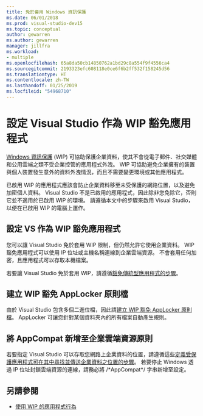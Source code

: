 ```yaml
---
title: 免於套用 Windows 資訊保護
ms.date: 06/01/2018
ms.prod: visual-studio-dev15
ms.topic: conceptual
author: gewarren
ms.author: gewarren
manager: jillfra
ms.workload:
- multiple
ms.openlocfilehash: 65a8da50cb14850762a1bd29c8a554f9f4556ca4
ms.sourcegitcommit: 2193323efc608118e0ce6f6b2ff532f158245d56
ms.translationtype: HT
ms.contentlocale: zh-TW
ms.lasthandoff: 01/25/2019
ms.locfileid: "54968710"
---
```

# <a name="configure-visual-studio-as-a-wip-exempt-app"></a>設定 Visual Studio 作為 WIP 豁免應用程式

[Windows 資訊保護](/windows/security/information-protection/windows-information-protection/protect-enterprise-data-using-wip) (WIP) 可協助保護企業資料，使其不會從電子郵件、社交媒體和公用雲端之類不受企業控管的應用程式外洩。 WIP 可協助避免企業擁有的裝置與個人裝置發生意外的資料外洩情況，而且不需要變更環境或其他應用程式。

已啟用 WIP 的應用程式應該會防止企業資料移至未受保護的網路位置，以及避免加密個人資料。 Visual Studio 不是已啟用的應用程式，因此除非您免除它，否則它並不適用於已啟用 WIP 的環境。 請遵循本文中的步驟來啟用 Visual Studio，以便在已啟用 WIP 的電腦上運作。

## <a name="configure-vs-as-a-wip-exempt-app"></a>設定 VS 作為 WIP 豁免應用程式

您可以讓 Visual Studio 免於套用 WIP 限制，但仍然允許它使用企業資料。 WIP 豁免應用程式可以使用 IP 位址或主機名稱連線到企業雲端資源。 不會套用任何加密，且應用程式可以存取本機檔案。

若要讓 Visual Studio 免於套用 WIP，請遵循[豁免傳統型應用程式的步驟](/windows/security/information-protection/windows-information-protection/create-wip-policy-using-intune-azure#exempt-apps-from-a-wip-policy)。

## <a name="create-a-wip-exempt-applocker-policy-file"></a>建立 WIP 豁免 AppLocker 原則檔

由於 Visual Studio 包含多個二進位檔，因此請[建立 WIP 豁免 AppLocker 原則檔](/windows/security/threat-protection/windows-defender-application-control/applocker/run-the-automatically-generate-rules-wizard)。 AppLocker 可讓您針對某個資料夾內的所有檔案自動產生規則。

## <a name="add-appcompat-to-the-enterprise-cloud-resource-policy"></a>將 AppCompat 新增至企業雲端資源原則

若要指定 Visual Studio 可以存取您網路上企業資料的位置，請遵循這些[定義受保護應用程式可在其中尋找並傳送企業資料之位置的步驟](/windows/security/information-protection/windows-information-protection/create-wip-policy-using-intune-azure#choose-where-apps-can-access-enterprise-data)。 若要停止 Windows 透過 IP 位址封鎖雲端資源的連線，請務必將 /\*AppCompat\*/ 字串新增至設定。

## <a name="see-also"></a>另請參閱

- [使用 WIP 的應用程式行為](/windows/security/information-protection/windows-information-protection/app-behavior-with-wip)
